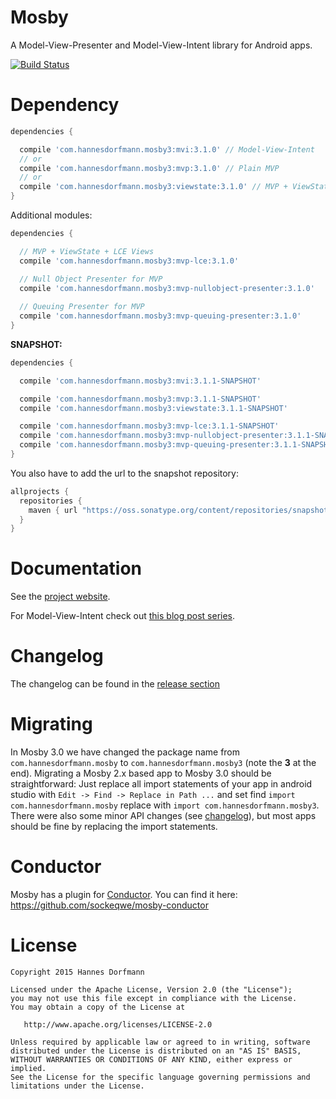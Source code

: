 # Mosby
A Model-View-Presenter and Model-View-Intent library for Android apps.


[![Build Status](https://travis-ci.org/sockeqwe/mosby.svg?branch=master)](https://travis-ci.org/sockeqwe/mosby)

# Dependency

```groovy
dependencies {

  compile 'com.hannesdorfmann.mosby3:mvi:3.1.0' // Model-View-Intent
  // or
  compile 'com.hannesdorfmann.mosby3:mvp:3.1.0' // Plain MVP
  // or
  compile 'com.hannesdorfmann.mosby3:viewstate:3.1.0' // MVP + ViewState support
}
```

Additional modules:

```groovy
dependencies {

  // MVP + ViewState + LCE Views
  compile 'com.hannesdorfmann.mosby3:mvp-lce:3.1.0'

  // Null Object Presenter for MVP
  compile 'com.hannesdorfmann.mosby3:mvp-nullobject-presenter:3.1.0'
  
  // Queuing Presenter for MVP
  compile 'com.hannesdorfmann.mosby3:mvp-queuing-presenter:3.1.0'
}
```

**SNAPSHOT:**

```groovy
dependencies {

  compile 'com.hannesdorfmann.mosby3:mvi:3.1.1-SNAPSHOT'

  compile 'com.hannesdorfmann.mosby3:mvp:3.1.1-SNAPSHOT'
  compile 'com.hannesdorfmann.mosby3:viewstate:3.1.1-SNAPSHOT'

  compile 'com.hannesdorfmann.mosby3:mvp-lce:3.1.1-SNAPSHOT'
  compile 'com.hannesdorfmann.mosby3:mvp-nullobject-presenter:3.1.1-SNAPSHOT'
  compile 'com.hannesdorfmann.mosby3:mvp-queuing-presenter:3.1.1-SNAPSHOT'
}
```

You also have to add the url to the snapshot repository:

```gradle
allprojects {
  repositories {
    maven { url "https://oss.sonatype.org/content/repositories/snapshots/" }
  }
}
```

# Documentation
See the [project website](http://hannesdorfmann.com/mosby/).

For Model-View-Intent check out [this blog post series](http://hannesdorfmann.com/android/mosby3-mvi-1).

# Changelog
The changelog can be found in the [release section](https://github.com/sockeqwe/mosby/releases)

# Migrating
In Mosby 3.0 we have changed the package name from `com.hannesdorfmann.mosby` to `com.hannesdorfmann.mosby3` (note the **3** at the end).
Migrating a Mosby 2.x based app to Mosby 3.0 should be straightforward:
Just replace all import statements of your app in android studio with `Edit -> Find -> Replace in Path ...`
and set find `import com.hannesdorfmann.mosby` replace with `import com.hannesdorfmann.mosby3`.
There were also some minor API changes (see [changelog](https://github.com/sockeqwe/mosby/releases)),
but most apps should be fine by replacing the import statements.

# Conductor
Mosby has a plugin for [Conductor](https://github.com/bluelinelabs/Conductor). You can find it here: https://github.com/sockeqwe/mosby-conductor

# License
```
Copyright 2015 Hannes Dorfmann

Licensed under the Apache License, Version 2.0 (the "License");
you may not use this file except in compliance with the License.
You may obtain a copy of the License at

   http://www.apache.org/licenses/LICENSE-2.0

Unless required by applicable law or agreed to in writing, software
distributed under the License is distributed on an "AS IS" BASIS,
WITHOUT WARRANTIES OR CONDITIONS OF ANY KIND, either express or implied.
See the License for the specific language governing permissions and
limitations under the License.
```
